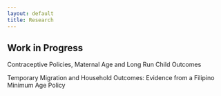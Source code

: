 ```yaml
---
layout: default
title: Research
---
```


## Work in Progress

Contraceptive Policies, Maternal Age and Long Run Child Outcomes

Temporary Migration and Household Outcomes: Evidence from a Filipino Minimum Age Policy
